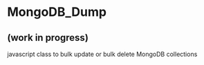 # MongoDB_Dump 
## (work in progress)
javascript class to bulk update or bulk delete MongoDB collections
